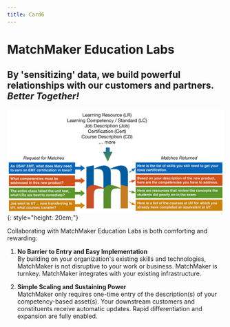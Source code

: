 ```yaml
---
title: Card6
---
```

# MatchMaker Education Labs  

## By 'sensitizing' data, we build powerful relationships with our customers and partners. <br/> *Better Together!*

![Alt Text for Sample Image](/mmassets/MM-Simple.svg){: style="height: 20em;"}

Collaborating with MatchMaker Education Labs is both comforting and rewarding:

1. **No Barrier to Entry and Easy Implementation**<br/>By building on your organization's existing skills and technologies, MatchMaker is not disruptive to your work or business. MatchMaker is turnkey. MatchMaker integrates with your existing infrastructure. 

2. **Simple Scaling and Sustaining Power**<br/>MatchMaker only requires one-time entry of the description(s) of your competency-based asset(s). Your downstream customers and constituents receive automatic updates. Rapid differentiation and expansion are fully enabled.
